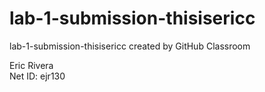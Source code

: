 # lab-1-submission-thisisericc
lab-1-submission-thisisericc created by GitHub Classroom

Eric Rivera\
Net ID: ejr130
